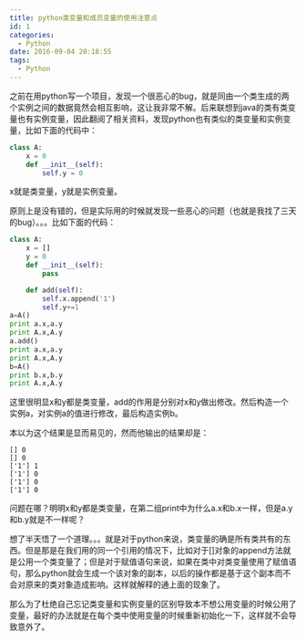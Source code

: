 ```yaml
---
title: python类变量和成员变量的使用注意点
id: 1
categories:
  - Python
date: 2016-09-04 20:18:55
tags:
  - Python
---
```


之前在用python写一个项目，发现一个很恶心的bug，就是同由一个类生成的两个实例之间的数据竟然会相互影响，这让我非常不解。后来联想到java的类有类变量也有实例变量，因此翻阅了相关资料，发现python也有类似的类变量和实例变量，比如下面的代码中：
```python
class A:
    x = 0
    def __init__(self):
        self.y = 0
```
x就是类变量，y就是实例变量。

原则上是没有错的，但是实际用的时候就发现一些恶心的问题（也就是我找了三天的bug）。。。比如下面的代码：
```python
class A:
    x = []
    y = 0
    def __init__(self):
        pass

    def add(self):
        self.x.append('1')
        self.y+=1
a=A() 
print a.x,a.y
print A.x,A.y
a.add()
print a.x,a.y
print A.x,A.y
b=A() 
print b.x,b.y
print A.x,A.y
```
这里很明显x和y都是类变量，add的作用是分别对x和y做出修改。然后构造一个实例a，对实例a的值进行修改，最后构造实例b。

本以为这个结果是显而易见的，然而他输出的结果却是：
```
[] 0
[] 0
['1'] 1
['1'] 0
['1'] 0
['1'] 0
```
问题在哪？明明x和y都是类变量，在第二组print中为什么a.x和b.x一样，但是a.y和b.y就是不一样呢？

想了半天悟了一个道理。。。就是对于python来说，类变量的确是所有类共有的东西。但是那是在我们用的同一个引用的情况下，比如对于[]对象的append方法就是公用一个类变量了；但是对于赋值语句来说，如果在类中对类变量使用了赋值语句，那么python就会生成一个该对象的副本，以后的操作都是基于这个副本而不会对原来的类对象造成影响。这样就解释的通上面的现象了。

那么为了杜绝自己忘记类变量和实例变量的区别导致本不想公用变量的时候公用了变量，最好的办法就是在每个类中使用变量的时候重新初始化一下，这样就不会导致意外了。

